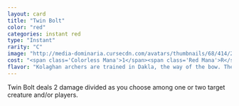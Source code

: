 ```yaml
---
layout: card
title: "Twin Bolt"
color: "red"
categories: instant red
type: "Instant"
rarity: "C"
image: "http://media-dominaria.cursecdn.com/avatars/thumbnails/68/414/200/283/635618480911169929.png"
cost: "<span class='Colorless Mana'>1</span><span class='Red Mana'>R</span>"
flavor: "Kolaghan archers are trained in Dakla, the way of the bow. They utilize their dragon lord&#x27;s lightning to strike their target, no matter how small, how fast, or how far away."
---
```


Twin Bolt deals 2 damage divided as you choose among one or two target creature and/or players.
